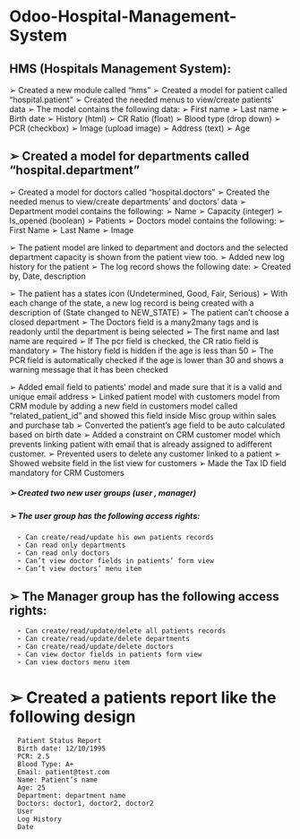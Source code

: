 # Odoo-Hospital-Management-System


## HMS (Hospitals Management System):
➢ Created a new module called “hms”
➢ Created a model for patient called “hospital.patient”
➢ Created the needed menus to view/create patients' data
➢ The model contains the following data:
      ➢ First name
      ➢ Last name
      ➢ Birth date
      ➢ History (html)
      ➢ CR Ratio (float)
      ➢ Blood type (drop down)
      ➢ PCR (checkbox)
      ➢ Image (upload image)
      ➢ Address (text)
      ➢ Age

## ➢ Created a model for departments called “hospital.department”
➢ Created a model for doctors called “hospital.doctors”
➢ Created the needed menus to view/create departments’ and doctors’ data
➢ Department model contains the following:
      ➢ Name
      ➢ Capacity (integer)
      ➢ Is_opened (boolean)
      ➢ Patients
      ➢ Doctors model contains the following:
      ➢ First Name
      ➢ Last Name
      ➢ Image
      
➢ The patient model are linked to department and doctors and the selected department capacity is shown from the patient view too.
➢ Added new log history for the patient
➢ The log record shows the following date:
      ➢ Created by, Date, description

➢ The patient has a states icon (Undetermined, Good,
Fair, Serious)
➢ With each change of the state, a new log record is being created with a description of (State changed to NEW_STATE)
➢ The patient can’t choose a closed department
➢ The Doctors field is a many2many tags and is readonly until the department is being selected
➢ The first name and last name are required
➢ If The pcr field is checked, the CR ratio field is mandatory
➢ The history field is hidden if the age is less than 50
➢ The PCR field is automatically checked if the age is lower than 30 and shows a warning message that it has been checked


➢ Added email field to patients' model and made sure that it is a valid and unique email address
➢ Linked patient model with customers model from CRM module by adding a new field in customers model called “related_patient_id” and showed this field inside Misc group within sales and purchase tab
➢ Converted the patient’s age field to be auto calculated based on birth date
➢ Added a constraint on CRM customer model which prevents linking patient with email that is already assigned to adifferent customer.
➢ Prevented users to delete any customer linked to a patient
➢ Showed website field in the list view for customers
➢ Made the Tax ID field mandatory for CRM Customers


##### ➢ Created two new user groups (user , manager)
##### ➢ The user group has the following access rights:
      ➢ Can create/read/update his own patients records
      ➢ Can read only departments
      ➢ Can read only doctors
      ➢ Can’t view doctor fields in patients’ form view
      ➢ Can’t view doctors’ menu item


## ➢ The Manager group has the following access rights:
      ➢ Can create/read/update/delete all patients records
      ➢ Can create/read/update/delete departments
      ➢ Can create/read/update/delete doctors
      ➢ Can view doctor fields in patients form view
      ➢ Can view doctors menu item

# ➢ Created a patients report like the following design
      Patient Status Report
      Birth date: 12/10/1995
      PCR: 2.5
      Blood Type: A+
      Email: patient@test.com
      Name: Patient’s name
      Age: 25
      Department: department name
      Doctors: doctor1, doctor2, doctor2
      User
      Log History
      Date
